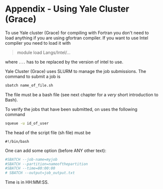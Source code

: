 # Appendix - Using Yale Cluster \(Grace\)

To use Yale cluster \(Grace\) for compiling with Fortran you don't need to load anything if you are using gfortran compiler. If you want to use Intel compiler you need to load it with

> module load Langs/Intel/...

where `...` has to be replaced by the version of intel to use.

Yale Cluster \(Grace\) uses SLURM to manage the job submissions. The command to submit  a job is

```bash
sbatch name_of_file.sh
```

The file must be a bash file \(see next chapter for a _very_ short introduction to Bash\).

To verify the jobs that have been submitted, on uses the following command

```bash
squeue -u id_of_user
```

The head of the script file \(sh file\) must be

`#!/bin/bash`

One can add some option \(before ANY other text\):

```bash
#SBATCH --job-name=myjob
#SBATCH --partition=nameofthepartition
#SBATCH --time=80:00:00
# SBATCH --output=job_output.txt
```

Time is in HH:MM:SS.

